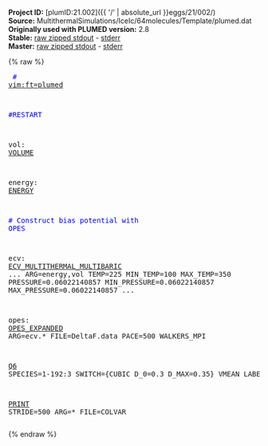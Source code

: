 **Project ID:** [plumID:21.002]({{ '/' | absolute_url }}eggs/21/002/)  
**Source:** MultithermalSimulations/IceIc/64molecules/Template/plumed.dat  
**Originally used with PLUMED version:** 2.8  
**Stable:** [raw zipped stdout](plumed.dat.plumed.stdout.txt.zip) - [stderr](plumed.dat.plumed.stderr)  
**Master:** [raw zipped stdout](plumed.dat.plumed_master.stdout.txt.zip) - [stderr](plumed.dat.plumed_master.stderr)  

{% raw %}<pre>
<span style="color:blue"># <a href="https://plumed.github.io/doc-master/user-doc/html/_vim_syntax.html">vim:ft=plumed</a></span>

<span style="color:blue">#RESTART</span>

vol: <a href="https://plumed.github.io/doc-master/user-doc/html/_v_o_l_u_m_e.html">VOLUME</a>

energy: <a href="https://plumed.github.io/doc-master/user-doc/html/_e_n_e_r_g_y.html">ENERGY</a>

<span style="color:blue"># Construct bias potential with OPES</span>

ecv: <a href="https://plumed.github.io/doc-master/user-doc/html/_e_c_v__m_u_l_t_i_t_h_e_r_m_a_l__m_u_l_t_i_b_a_r_i_c.html">ECV_MULTITHERMAL_MULTIBARIC</a> ...
   ARG=energy,vol 
   TEMP=225
   MIN_TEMP=100 
   MAX_TEMP=350 
   PRESSURE=0.06022140857
   MIN_PRESSURE=0.06022140857
   MAX_PRESSURE=0.06022140857
...

opes: <a href="https://plumed.github.io/doc-master/user-doc/html/_o_p_e_s__e_x_p_a_n_d_e_d.html">OPES_EXPANDED</a> ARG=ecv.* FILE=DeltaF.data PACE=500 WALKERS_MPI 

<a href="https://plumed.github.io/doc-master/user-doc/html/_q6.html">Q6</a> SPECIES=1-192:3 SWITCH={CUBIC D_0=0.3 D_MAX=0.35} VMEAN LABEL=q6

<a href="https://plumed.github.io/doc-master/user-doc/html/_p_r_i_n_t.html">PRINT</a> STRIDE=500  ARG=* FILE=COLVAR
</pre>{% endraw %}
